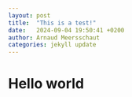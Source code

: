 ```yaml
---
layout: post
title:  "This is a test!"
date:   2024-09-04 19:50:41 +0200
author: Arnaud Meersschaut
categories: jekyll update
---
```

# Hello world
